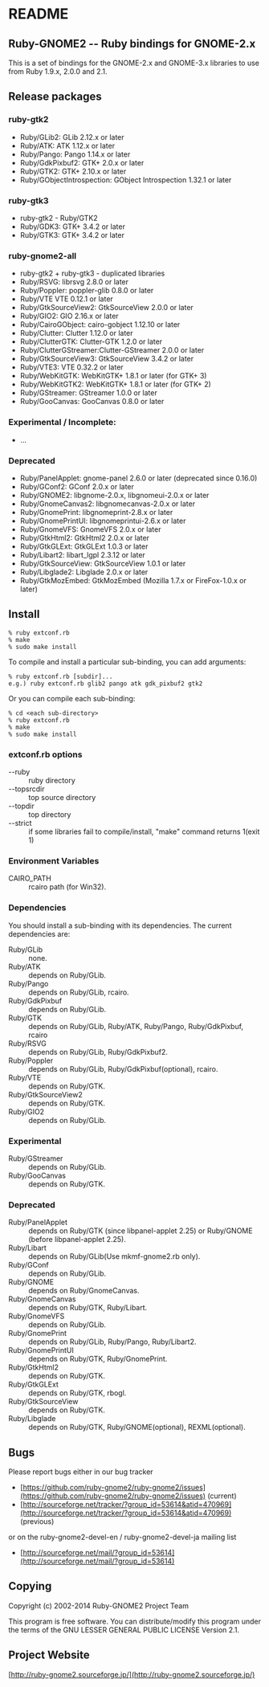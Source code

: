 # README

## Ruby-GNOME2 -- Ruby bindings for GNOME-2.x

This is a set of bindings for the GNOME-2.x and GNOME-3.x libraries to
use from Ruby 1.9.x, 2.0.0 and 2.1.

## Release packages

### ruby-gtk2

* Ruby/GLib2:           GLib 2.12.x or later
* Ruby/ATK:             ATK 1.12.x or later
* Ruby/Pango:           Pango 1.14.x or later
* Ruby/GdkPixbuf2:      GTK+ 2.0.x or later
* Ruby/GTK2:            GTK+ 2.10.x or later
* Ruby/GObjectIntrospection: GObject Introspection 1.32.1 or later

### ruby-gtk3

* ruby-gtk2 - Ruby/GTK2
* Ruby/GDK3:            GTK+ 3.4.2 or later
* Ruby/GTK3:            GTK+ 3.4.2 or later

### ruby-gnome2-all

* ruby-gtk2 + ruby-gtk3 - duplicated libraries
* Ruby/RSVG:            librsvg 2.8.0 or later
* Ruby/Poppler:         poppler-glib 0.8.0 or later
* Ruby/VTE              VTE 0.12.1 or later
* Ruby/GtkSourceView2:  GtkSourceView 2.0.0 or later
* Ruby/GIO2:            GIO 2.16.x or later
* Ruby/CairoGObject:    cairo-gobject 1.12.10 or later
* Ruby/Clutter:         Clutter 1.12.0 or later
* Ruby/ClutterGTK:      Clutter-GTK 1.2.0 or later
* Ruby/ClutterGStreamer:Clutter-GStreamer 2.0.0 or later
* Ruby/GtkSourceView3:  GtkSourceView 3.4.2 or later
* Ruby/VTE3:            VTE 0.32.2 or later
* Ruby/WebKitGTK:       WebKitGTK+ 1.8.1 or later (for GTK+ 3)
* Ruby/WebKitGTK2:      WebKitGTK+ 1.8.1 or later (for GTK+ 2)
* Ruby/GStreamer:       GStreamer 1.0.0 or later
* Ruby/GooCanvas:       GooCanvas 0.8.0 or later

### Experimental / Incomplete:

* ...

### Deprecated

* Ruby/PanelApplet:     gnome-panel 2.6.0 or later (deprecated since 0.16.0)
* Ruby/GConf2:          GConf 2.0.x or later
* Ruby/GNOME2:          libgnome-2.0.x, libgnomeui-2.0.x or later
* Ruby/GnomeCanvas2:    libgnomecanvas-2.0.x or later
* Ruby/GnomePrint:      libgnomeprint-2.8.x or later
* Ruby/GnomePrintUI:    libgnomeprintui-2.6.x or later
* Ruby/GnomeVFS:        GnomeVFS 2.0.x or later
* Ruby/GtkHtml2:        GtkHtml2 2.0.x or later
* Ruby/GtkGLExt:        GtkGLExt 1.0.3 or later
* Ruby/Libart2:         libart_lgpl 2.3.12 or later
* Ruby/GtkSourceView:   GtkSourceView 1.0.1 or later
* Ruby/Libglade2:       Libglade 2.0.x or later
* Ruby/GtkMozEmbed:     GtkMozEmbed (Mozilla 1.7.x or FireFox-1.0.x or later)

## Install

    % ruby extconf.rb
    % make
    % sudo make install

To compile and install a particular sub-binding, you can add arguments:

    % ruby extconf.rb [subdir]...
    e.g.) ruby extconf.rb glib2 pango atk gdk_pixbuf2 gtk2

Or you can compile each sub-binding:

    % cd <each sub-directory>
    % ruby extconf.rb
    % make
    % sudo make install

### extconf.rb options

<dl>
  <dt>--ruby</dt>
  <dd>ruby directory</dd>

  <dt>--topsrcdir</dt>
  <dd>top source directory</dd>

  <dt>--topdir</dt>
  <dd>top directory</dd>

  <dt>--strict</dt>
  <dd>
    if some libraries fail to compile/install, "make"
    command returns 1(exit 1)
  </dd>
</dl>

### Environment Variables

<dl>
  <dt>CAIRO_PATH</dt>
  <dd>rcairo path (for Win32).</dd>
</dl>

### Dependencies

You should install a sub-binding with its dependencies.  The
current dependencies are:

<dl>
  <dt>Ruby/GLib</dt>
  <dd>none.</dd>

  <dt>Ruby/ATK</dt>
  <dd>depends on Ruby/GLib.</dd>

  <dt>Ruby/Pango</dt>
  <dd>depends on Ruby/GLib, rcairo.</dd>

  <dt>Ruby/GdkPixbuf</dt>
  <dd>depends on Ruby/GLib.</dd>

  <dt>Ruby/GTK</dt>
  <dd>
    depends on Ruby/GLib, Ruby/ATK, Ruby/Pango,
    Ruby/GdkPixbuf, rcairo
  </dd>


  <dt>Ruby/RSVG</dt>
  <dd>depends on Ruby/GLib, Ruby/GdkPixbuf2.</dd>

  <dt>Ruby/Poppler</dt>
  <dd>depends on Ruby/GLib, Ruby/GdkPixbuf(optional), rcairo.</dd>

  <dt>Ruby/VTE</dt>
  <dd>depends on Ruby/GTK.</dd>

  <dt>Ruby/GtkSourceView2</dt>
  <dd>depends on Ruby/GTK.</dd>

  <dt>Ruby/GIO2</dt>
  <dd>depends on Ruby/GLib.</dd>
</dl>

### Experimental

<dl>
  <dt>Ruby/GStreamer</dt>
  <dd>depends on Ruby/GLib.</dd>

  <dt>Ruby/GooCanvas</dt>
  <dd>depends on Ruby/GTK.</dd>
</dl>

### Deprecated

<dl>
  <dt>Ruby/PanelApplet</dt>
  <dd>
    depends on Ruby/GTK (since libpanel-applet 2.25) or
    Ruby/GNOME (before libpanel-applet 2.25).
  </dd>

  <dt>Ruby/Libart</dt>
  <dd>depends on Ruby/GLib(Use mkmf-gnome2.rb only).</dd>

  <dt>Ruby/GConf</dt>
  <dd>depends on Ruby/GLib.</dd>

  <dt>Ruby/GNOME</dt>
  <dd>depends on Ruby/GnomeCanvas.</dd>

  <dt>Ruby/GnomeCanvas</dt>
  <dd>depends on Ruby/GTK, Ruby/Libart.</dd>

  <dt>Ruby/GnomeVFS</dt>
  <dd>depends on Ruby/GLib.</dd>

  <dt>Ruby/GnomePrint</dt>
  <dd>depends on Ruby/GLib, Ruby/Pango, Ruby/Libart2.</dd>

  <dt>Ruby/GnomePrintUI</dt>
  <dd>depends on Ruby/GTK, Ruby/GnomePrint.</dd>

  <dt>Ruby/GtkHtml2</dt>
  <dd>depends on Ruby/GTK.</dd>

  <dt>Ruby/GtkGLExt</dt>
  <dd>depends on Ruby/GTK, rbogl.</dd>

  <dt>Ruby/GtkSourceView</dt>
  <dd>depends on Ruby/GTK.</dd>

  <dt>Ruby/Libglade</dt>
  <dd>depends on Ruby/GTK, Ruby/GNOME(optional), REXML(optional).</dd>
</dl>

## Bugs

Please report bugs either in our bug tracker

* [https://github.com/ruby-gnome2/ruby-gnome2/issues](https://github.com/ruby-gnome2/ruby-gnome2/issues) (current)
* [http://sourceforge.net/tracker/?group_id=53614&atid=470969](http://sourceforge.net/tracker/?group_id=53614&atid=470969) (previous)

or on the ruby-gnome2-devel-en / ruby-gnome2-devel-ja mailing list

* [http://sourceforge.net/mail/?group_id=53614](http://sourceforge.net/mail/?group_id=53614)

## Copying

Copyright (c) 2002-2014 Ruby-GNOME2 Project Team

This program is free software.
You can distribute/modify this program under the terms of
the GNU LESSER GENERAL PUBLIC LICENSE Version 2.1.

## Project Website

[http://ruby-gnome2.sourceforge.jp/](http://ruby-gnome2.sourceforge.jp/)
